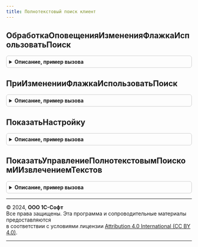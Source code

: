 ```yaml
---
title: Полнотекстовый поиск клиент
---
```



## ОбработкаОповещенияИзмененияФлажкаИспользоватьПоиск
<details style="margin: 1em 0; padding: 0.5em; border: 1px solid #ccc; border-radius: 6px;">

<summary style="font-weight: bold; cursor: pointer;">Описание, пример вызова</summary>

```bsl

// Обработчик события ОбработкаОповещения для формы, на которой требуется отобразить флажок использования поиска.
//
// Параметры:
//   ИмяСобытия - Строка - имя события, которое было получено обработчиком события на форме.
//   ИспользоватьПолнотекстовыйПоиск - Число - реквизит, в который будет помещено значение.
//
// Пример:
//	Если ОбщегоНазначенияКлиент.ПодсистемаСуществует("СтандартныеПодсистемы.ПолнотекстовыйПоиск") Тогда
//		МодульПолнотекстовыйПоискКлиент = ОбщегоНазначенияКлиент.ОбщийМодуль("ПолнотекстовыйПоискКлиент");
//		МодульПолнотекстовыйПоискКлиент.ОбработкаОповещенияИзмененияФлажкаИспользоватьПоиск(
//			ИмяСобытия,
//			ИспользоватьПолнотекстовыйПоиск);
//	КонецЕсли;
//
Процедура ОбработкаОповещенияИзмененияФлажкаИспользоватьПоиск(Знач ИмяСобытия, ИспользоватьПолнотекстовыйПоиск) Экспорт
```

Пример вызова
```bsl
ПолнотекстовыйПоискКлиент.ОбработкаОповещенияИзмененияФлажкаИспользоватьПоиск(ИмяСобытия, ИспользоватьПолнотекстовыйПоиск) 
```
</details>

## ПриИзмененииФлажкаИспользоватьПоиск
<details style="margin: 1em 0; padding: 0.5em; border: 1px solid #ccc; border-radius: 6px;">

<summary style="font-weight: bold; cursor: pointer;">Описание, пример вызова</summary>

```bsl

// Обработчик события ПриИзменении для флажка, выполняющего переключение режима полнотекстового поиска.
// Флажок должен быть связан с реквизитом типа Число.
//
// Параметры:
//   ЗначениеФлажкаИспользоватьПоиск - Число - новое значение флажка, которое требуется обработать.
//
// Пример:
//	Если ОбщегоНазначенияКлиент.ПодсистемаСуществует("СтандартныеПодсистемы.ПолнотекстовыйПоиск") Тогда
//		МодульПолнотекстовыйПоискКлиент = ОбщегоНазначенияКлиент.ОбщийМодуль("ПолнотекстовыйПоискКлиент");
//		МодульПолнотекстовыйПоискКлиент.ПриИзмененииФлажкаИспользоватьПоиск(ИспользоватьПолнотекстовыйПоиск);
//	КонецЕсли;
//
Процедура ПриИзмененииФлажкаИспользоватьПоиск(ЗначениеФлажкаИспользоватьПоиск) Экспорт
```

Пример вызова
```bsl
ПолнотекстовыйПоискКлиент.ПриИзмененииФлажкаИспользоватьПоиск(ЗначениеФлажкаИспользоватьПоиск) 
```
</details>

## ПоказатьНастройку
<details style="margin: 1em 0; padding: 0.5em; border: 1px solid #ccc; border-radius: 6px;">

<summary style="font-weight: bold; cursor: pointer;">Описание, пример вызова</summary>

```bsl

// Открывает форму управления полнотекстовым поиском и извлечением текстов.
// Не забудьте команду, выполняющую вызов процедуры,
// установить зависимой от функциональной опции ИспользоватьПолнотекстовыйПоиск.
//
// Пример:
//	Если ОбщегоНазначенияКлиент.ПодсистемаСуществует("СтандартныеПодсистемы.ПолнотекстовыйПоиск") Тогда
//		МодульПолнотекстовыйПоискКлиент = ОбщегоНазначенияКлиент.ОбщийМодуль("ПолнотекстовыйПоискКлиент");
//		МодульПолнотекстовыйПоискКлиент.ПоказатьНастройку();
//	КонецЕсли;
//
Процедура ПоказатьНастройку() Экспорт
```

Пример вызова
```bsl
ПолнотекстовыйПоискКлиент.ПоказатьНастройку() 
```
</details>

## ПоказатьУправлениеПолнотекстовымПоискомИИзвлечениемТекстов
<details style="margin: 1em 0; padding: 0.5em; border: 1px solid #ccc; border-radius: 6px;">

<summary style="font-weight: bold; cursor: pointer;">Описание, пример вызова</summary>

```bsl

// Устарела. Следует использовать ПоказатьНастройку.
// Открывает форму управления полнотекстовым поиском и извлечения текстов.
//
Процедура ПоказатьУправлениеПолнотекстовымПоискомИИзвлечениемТекстов() Экспорт
```

Пример вызова
```bsl
ПолнотекстовыйПоискКлиент.ПоказатьУправлениеПолнотекстовымПоискомИИзвлечениемТекстов() 
```
</details>

---

© 2024, **ООО 1С-Софт**  
Все права защищены. Эта программа и сопроводительные материалы предоставляются  
в соответствии с условиями лицензии [Attribution 4.0 International (CC BY 4.0)](https://creativecommons.org/licenses/by/4.0/legalcode).

---

